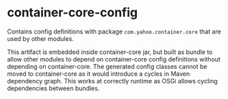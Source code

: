# container-core-config

Contains config definitions with package `com.yahoo.container.core` that are used by other modules.

This artifact is embedded inside container-core jar, but built as bundle to allow other modules to depend on container-core config definitions without depending on container-core.
The generated config classes cannot be moved to container-core as it would introduce a cycles in Maven dependency graph.
This works at correctly runtime as OSGi allows cycling dependencies between bundles.
